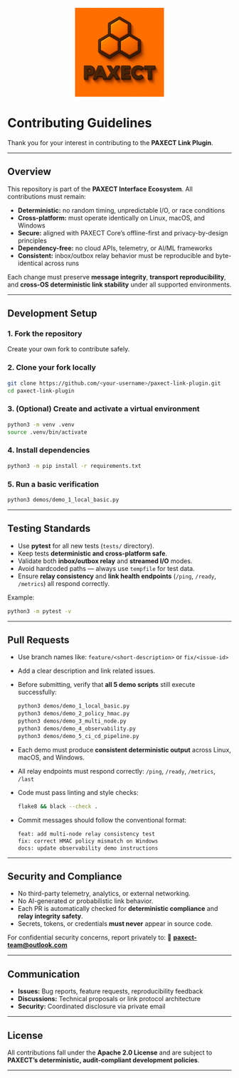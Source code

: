<p align="center">
  <img src="ChatGPT%20Image%202%20okt%202025%2C%2022_33_51.png" alt="PAXECT logo" width="200"/>
</p>



# **Contributing Guidelines**

Thank you for your interest in contributing to the **PAXECT Link Plugin**.

---

## Overview

This repository is part of the **PAXECT Interface Ecosystem**.
All contributions must remain:

* **Deterministic:** no random timing, unpredictable I/O, or race conditions
* **Cross-platform:** must operate identically on Linux, macOS, and Windows
* **Secure:** aligned with PAXECT Core’s offline-first and privacy-by-design principles
* **Dependency-free:** no cloud APIs, telemetry, or AI/ML frameworks
* **Consistent:** inbox/outbox relay behavior must be reproducible and byte-identical across runs

Each change must preserve **message integrity**, **transport reproducibility**,
and **cross-OS deterministic link stability** under all supported environments.

---

## Development Setup

### 1. Fork the repository

Create your own fork to contribute safely.

### 2. Clone your fork locally

```bash
git clone https://github.com/<your-username>/paxect-link-plugin.git
cd paxect-link-plugin
```

### 3. (Optional) Create and activate a virtual environment

```bash
python3 -m venv .venv
source .venv/bin/activate
```

### 4. Install dependencies

```bash
python3 -m pip install -r requirements.txt
```

### 5. Run a basic verification

```bash
python3 demos/demo_1_local_basic.py
```

---

## Testing Standards

* Use **pytest** for all new tests (`tests/` directory).
* Keep tests **deterministic and cross-platform safe**.
* Validate both **inbox/outbox relay** and **streamed I/O** modes.
* Avoid hardcoded paths — always use `tempfile` for test data.
* Ensure **relay consistency** and **link health endpoints** (`/ping`, `/ready`, `/metrics`) all respond correctly.

Example:

```bash
python3 -m pytest -v
```

---

## Pull Requests

* Use branch names like:
  `feature/<short-description>` or `fix/<issue-id>`

* Add a clear description and link related issues.

* Before submitting, verify that **all 5 demo scripts** still execute successfully:

  ```bash
  python3 demos/demo_1_local_basic.py
  python3 demos/demo_2_policy_hmac.py
  python3 demos/demo_3_multi_node.py
  python3 demos/demo_4_observability.py
  python3 demos/demo_5_ci_cd_pipeline.py
  ```

* Each demo must produce **consistent deterministic output** across Linux, macOS, and Windows.

* All relay endpoints must respond correctly:
  `/ping`, `/ready`, `/metrics`, `/last`

* Code must pass linting and style checks:

  ```bash
  flake8 && black --check .
  ```

* Commit messages should follow the conventional format:

  ```
  feat: add multi-node relay consistency test
  fix: correct HMAC policy mismatch on Windows
  docs: update observability demo instructions
  ```

---

## Security and Compliance

* No third-party telemetry, analytics, or external networking.
* No AI-generated or probabilistic link behavior.
* Each PR is automatically checked for **deterministic compliance**
  and **relay integrity safety**.
* Secrets, tokens, or credentials **must never** appear in source code.

For confidential security concerns, report privately to:
📧 **[paxect-team@outlook.com](mailto:paxect-team@outlook.com)**

---

## Communication

* **Issues:** Bug reports, feature requests, reproducibility feedback
* **Discussions:** Technical proposals or link protocol architecture
* **Security:** Coordinated disclosure via private email

---

## License

All contributions fall under the **Apache 2.0 License**
and are subject to **PAXECT’s deterministic, audit-compliant development policies**.

---

